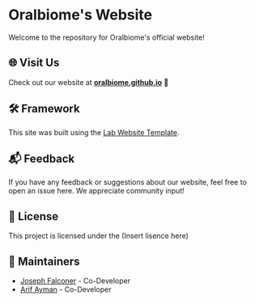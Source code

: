 # Oralbiome's Website

Welcome to the repository for Oralbiome's official website!

## 🌐 Visit Us

Check out our website at **[oralbiome.github.io](https://oralbiome.github.io)** 🚀

## 🛠️ Framework

This site was built using the [Lab Website Template](https://greene-lab.gitbook.io/lab-website-template-docs).

## 📬 Feedback

If you have any feedback or suggestions about our website, feel free to open an issue here. We appreciate community input!

## 📜 License

This project is licensed under the (Insert lisence here)

## 🤖 Maintainers

- [Joseph Falconer](https://twitter.com/josephfalconer8) - Co-Developer
- [Arif Ayman](https://github.com/TheStrawberryCow) - Co-Developer
